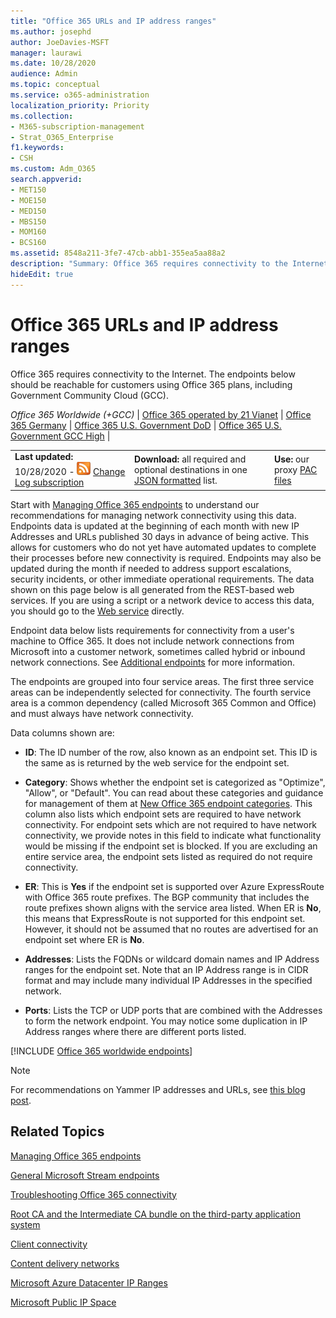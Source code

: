 ```yaml
---
title: "Office 365 URLs and IP address ranges"
ms.author: josephd
author: JoeDavies-MSFT
manager: laurawi
ms.date: 10/28/2020
audience: Admin
ms.topic: conceptual
ms.service: o365-administration
localization_priority: Priority
ms.collection:
- M365-subscription-management
- Strat_O365_Enterprise
f1.keywords:
- CSH
ms.custom: Adm_O365
search.appverid:
- MET150
- MOE150
- MED150
- MBS150
- MOM160
- BCS160
ms.assetid: 8548a211-3fe7-47cb-abb1-355ea5aa88a2
description: "Summary: Office 365 requires connectivity to the Internet. The endpoints below should be reachable for customers using Office 365 plans, including Government Community Cloud (GCC)."
hideEdit: true
---
```


# Office 365 URLs and IP address ranges

Office 365 requires connectivity to the Internet. The endpoints below should be reachable for customers using Office 365 plans, including Government Community Cloud (GCC).
  
*Office 365 Worldwide (+GCC)* | [Office 365 operated by 21 Vianet](urls-and-ip-address-ranges-21vianet.md) | [Office 365 Germany](microsoft-365-germany-endpoints.md) | [Office 365 U.S. Government DoD](microsoft-365-u-s-government-dod-endpoints.md)  | [Office 365 U.S. Government GCC High](microsoft-365-u-s-government-gcc-high-endpoints.md) |

||||
|:-----|:-----|:-----|
|**Last updated:** 10/28/2020 - ![RSS](../media/5dc6bb29-25db-4f44-9580-77c735492c4b.png) [Change Log subscription](https://endpoints.office.com/version/worldwide?allversions=true&format=rss&clientrequestid=b10c5ed1-bad1-445f-b386-b919946339a7) <br/> |**Download:** all required and optional destinations in one [JSON formatted](https://endpoints.office.com/endpoints/worldwide?clientrequestid=b10c5ed1-bad1-445f-b386-b919946339a7) list.  <br/> | **Use:** our proxy [PAC files](managing-office-365-endpoints.md#pacfiles) <br/> |

 Start with [Managing Office 365 endpoints](managing-office-365-endpoints.md) to understand our recommendations for managing network connectivity using this data. Endpoints data is updated at the beginning of each month with new IP Addresses and URLs published 30 days in advance of being active. This allows for customers who do not yet have automated updates to complete their processes before new connectivity is required. Endpoints may also be updated during the month if needed to address support escalations, security incidents, or other immediate operational requirements. The data shown on this page below is all generated from the REST-based web services. If you are using a script or a network device to access this data, you should go to the [Web service](microsoft-365-ip-web-service.md) directly.

Endpoint data below lists requirements for connectivity from a user's machine to Office 365. It does not include network connections from Microsoft into a customer network, sometimes called hybrid or inbound network connections. See [Additional endpoints](additional-office365-ip-addresses-and-urls.md) for more information.

The endpoints are grouped into four service areas. The first three service areas can be independently selected for connectivity. The fourth service area is a common dependency (called Microsoft 365 Common and Office) and must always have network connectivity.

Data columns shown are:

- **ID**: The ID number of the row, also known as an endpoint set. This ID is the same as is returned by the web service for the endpoint set.

- **Category**: Shows whether the endpoint set is categorized as "Optimize", "Allow", or "Default". You can read about these categories and guidance for management of them at [New Office 365 endpoint categories](microsoft-365-network-connectivity-principles.md#new-office-365-endpoint-categories). This column also lists which endpoint sets are required to have network connectivity. For endpoint sets which are not required to have network connectivity, we provide notes in this field to indicate what functionality would be missing if the endpoint set is blocked. If you are excluding an entire service area, the endpoint sets listed as required do not require connectivity.

- **ER**: This is **Yes** if the endpoint set is supported over Azure ExpressRoute with Office 365 route prefixes. The BGP community that includes the route prefixes shown aligns with the service area listed. When ER is **No**, this means that ExpressRoute is not supported for this endpoint set. However, it should not be assumed that no routes are advertised for an endpoint set where ER is **No**.

- **Addresses**: Lists the FQDNs or wildcard domain names and IP Address ranges for the endpoint set. Note that an IP Address range is in CIDR format and may include many individual IP Addresses in the specified network.
 
- **Ports**: Lists the TCP or UDP ports that are combined with the Addresses to form the network endpoint. You may notice some duplication in IP Address ranges where there are different ports listed.

[!INCLUDE [Office 365 worldwide endpoints](../includes/office-365-worldwide-endpoints.md)]

>[!Note]
>For recommendations on Yammer IP addresses and URLs, see [this blog post](https://techcommunity.microsoft.com/t5/Yammer-Blog/Using-hard-coded-IP-addresses-for-Yammer-is-not-recommended/ba-p/276592).
>

## Related Topics

[Managing Office 365 endpoints](managing-office-365-endpoints.md)

[General Microsoft Stream endpoints](https://docs.microsoft.com/stream/network-overview#general-microsoft-stream-endpoints)
  
[Troubleshooting Office 365 connectivity](https://support.office.com/article/d4088321-1c89-4b96-9c99-54c75cae2e6d.aspx)

[Root CA and the Intermediate CA bundle on the third-party application system](../compliance/encryption-office-365-certificate-chains.md)
  
[Client connectivity](https://support.office.com/article/client-connectivity-4232abcf-4ae5-43aa-bfa1-9a078a99c78b)
  
[Content delivery networks](https://support.office.com/article/content-delivery-networks-0140f704-6614-49bb-aa6c-89b75dcd7f1f)
  
[Microsoft Azure Datacenter IP Ranges](https://www.microsoft.com/download/details.aspx?id=41653)
  
[Microsoft Public IP Space](https://www.microsoft.com/download/details.aspx?id=53602)
